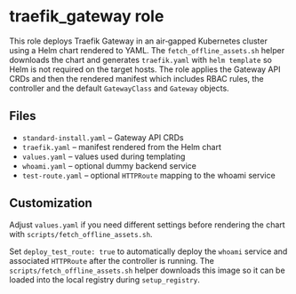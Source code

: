 # traefik_gateway role

This role deploys Traefik Gateway in an air‑gapped Kubernetes cluster using a Helm chart rendered to YAML.
The `fetch_offline_assets.sh` helper downloads the chart and generates `traefik.yaml` with `helm template` so Helm is not required on the target hosts.
The role applies the Gateway API CRDs and then the rendered manifest which includes RBAC rules, the controller and the default `GatewayClass` and `Gateway` objects.

## Files
- `standard-install.yaml` – Gateway API CRDs
- `traefik.yaml` – manifest rendered from the Helm chart
- `values.yaml` – values used during templating
- `whoami.yaml` – optional dummy backend service
- `test-route.yaml` – optional `HTTPRoute` mapping to the whoami service

## Customization
Adjust `values.yaml` if you need different settings before rendering the chart with `scripts/fetch_offline_assets.sh`.

Set `deploy_test_route: true` to automatically deploy the `whoami` service and
associated `HTTPRoute` after the controller is running. The
`scripts/fetch_offline_assets.sh` helper downloads this image so it can be
loaded into the local registry during `setup_registry`.
